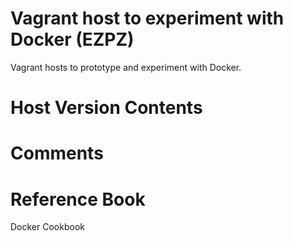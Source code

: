 # Vagrant host to experiment with Docker (EZPZ)
Vagrant hosts to prototype and experiment with Docker. 

Host Version Contents
========

Comments
========

Reference Book
========
Docker Cookbook
